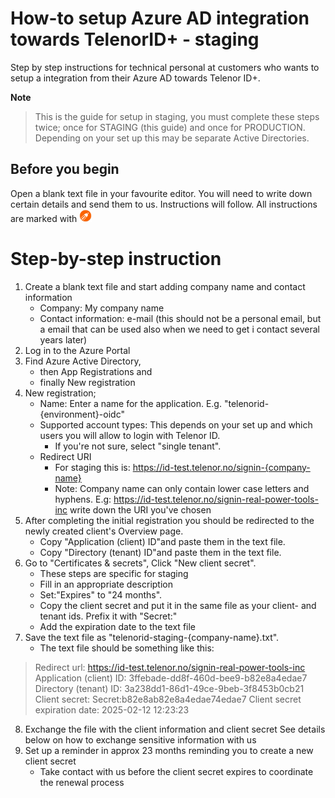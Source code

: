 # How-to setup Azure AD integration towards TelenorID\+ - staging

Step by step instructions for technical personal at customers who wants to setup a integration from their Azure AD towards Telenor ID\+.

__Note__

> This is the guide for setup in staging, you must complete these steps twice; once for STAGING (this guide) and once for PRODUCTION. Depending on your set up this may be separate Active Directories.

## Before you begin

Open a blank text file in your favourite editor. You will need to write down certain details and send them to us. Instructions will follow. All instructions are marked with <img src="images/ad/note.png" width="20" height="20">

# Step-by-step instruction

1. Create a blank text file and start adding company name and contact information
    * Company: My company name
    * Contact information: e-mail  (this should not be a personal email, but a email that can be used also when we need to get i contact several years later) 
1. Log in to the Azure Portal
1. Find Azure Active Directory,
    * then App Registrations and
    * finally New registration
1. New registration;
    * Name: Enter a name for the application. E.g. "telenorid-{environment}-oidc"
    * Supported account types: This depends on your set up and which users you will allow to login with Telenor ID.
      * If you're not sure, select "single tenant".
    * Redirect URI
      * For staging this is: https://id-test.telenor.no/signin-{company-name}
      * Note: Company name can only contain lower case letters and hyphens. E.g: https://id-test.telenor.no/signin-real-power-tools-inc
write down the URI you've chosen
1. After completing the initial registration you should be redirected to the newly created client's Overview page.
    * Copy "Application (client) ID"and paste them in the text file.
    * Copy "Directory (tenant) ID"and paste them in the text file.
1. Go to "Certificates & secrets", Click "New client secret".
    * These steps are specific for staging
    * Fill in an appropriate description
    * Set:"Expires"  to  "24 months".
    * Copy the client secret and put it in the same file as your client- and tenant ids. Prefix it with "Secret:"
    * Add the expiration date to the text file
1. Save the text file as "telenorid-staging-{company-name}.txt".
    * The text file should be something like this:

> Redirect url: https://id-test.telenor.no/signin-real-power-tools-inc
Application (client) ID:  3ffebade-dd8f-460d-bee9-b82e8a4edae7
Directory (tenant) ID: 3a238dd1-86d1-49ce-9beb-3f8453b0cb21
Client secret: Secret:b82e8ab82e8a4edae74edae7
Client secret expiration date: 2025-02-12 12:23:23

8. Exchange the file with the client information and client secret
See details below on how to exchange sensitive information with us
9. Set up a reminder in approx 23 months reminding you to create a new client secret
    * Take contact with us before the client secret expires to coordinate the renewal process


